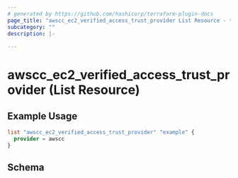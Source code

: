 ```yaml
---
# generated by https://github.com/hashicorp/terraform-plugin-docs
page_title: "awscc_ec2_verified_access_trust_provider List Resource - terraform-provider-awscc"
subcategory: ""
description: |-
  
---
```


# awscc_ec2_verified_access_trust_provider (List Resource)



## Example Usage

```terraform
list "awscc_ec2_verified_access_trust_provider" "example" {
  provider = awscc
}
```

<!-- schema generated by tfplugindocs -->
## Schema
